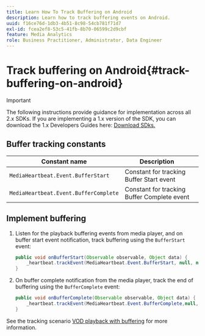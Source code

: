 ```yaml
---
title: Learn How To Track Buffering on Android
description: Learn how to track buffering events on Android.
uuid: f16ce76d-1db3-4b51-8c98-54cb781f71d7
exl-id: fcea2ef8-53c5-41fb-8b70-06599c2d9cbf
feature: Media Analytics
role: Business Practitioner, Administrator, Data Engineer
---
```

# Track buffering on Android{#track-buffering-on-android}

>[!IMPORTANT]
>The following instructions provide guidance for implementation across all 2.x SDKs. If you are implementing a 1.x version of the SDK, you can download the 1.x Developers Guides here: [Download SDks.](/help/sdk-implement/download-sdks.md)

## Buffer tracking constants

|  Constant name  | Description&nbsp;&nbsp;&nbsp;&nbsp;  |
|---|---|
|  `MediaHeartbeat.Event.BufferStart`  | Constant for tracking Buffer Start event  |
|  `MediaHeartbeat.Event.BufferComplete`  | Constant for tracking Buffer Complete event  |

## Implement buffering

1. Listen for the playback buffering events from media player, and on buffer start event notification, track buffering using the `BufferStart` event: 

   ```java
   public void onBufferStart(Observable observable, Object data) {  
       _heartbeat.trackEvent(MediaHeartbeat.Event.BufferStart, null, null); 
   }
   ```

1. On buffer complete notification from the media player, track the end of buffering using the `BufferComplete` event: 

   ```java
   public void onBufferComplete(Observable observable, Object data) {  
       _heartbeat.trackEvent(MediaHeartbeat.Event.BufferComplete,null, null); 
   }
   ```

See the tracking scenario [VOD playback with buffering](/help/sdk-implement/tracking-scenarios/vod-buffering.md) for more information.
